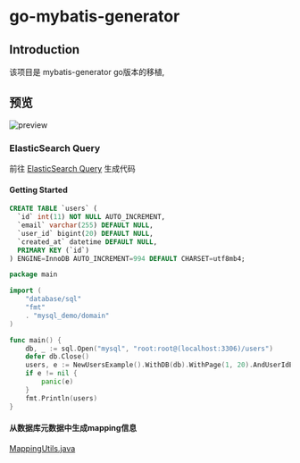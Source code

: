 # go-mybatis-generator

## Introduction

该项目是 mybatis-generator go版本的移植,

## 预览

![preview](./images/preivew.jpg)


### ElasticSearch Query

前往 [ElasticSearch Query](https://wu191287278.github.io/generator/elasticsearch/java/index.html) 生成代码




#### Getting Started

```sql
CREATE TABLE `users` (
  `id` int(11) NOT NULL AUTO_INCREMENT,
  `email` varchar(255) DEFAULT NULL,
  `user_id` bigint(20) DEFAULT NULL,
  `created_at` datetime DEFAULT NULL,
  PRIMARY KEY (`id`)
) ENGINE=InnoDB AUTO_INCREMENT=994 DEFAULT CHARSET=utf8mb4;
```

```go
package main

import (
	"database/sql"
	"fmt"
	. "mysql_demo/domain"
)

func main() {
	db, _ := sql.Open("mysql", "root:root@(localhost:3306)/users")
	defer db.Close()
	users, e := NewUsersExample().WithDB(db).WithPage(1, 20).AndUserIdEqualTo(1).AndEmailLike("name%").SelectByExample()
	if e != nil {
		panic(e)
	}
	fmt.Println(users)
}

```

#### 从数据库元数据中生成mapping信息

[MappingUtils.java](./elasticsearch/java/template/MappingUtils.java)

